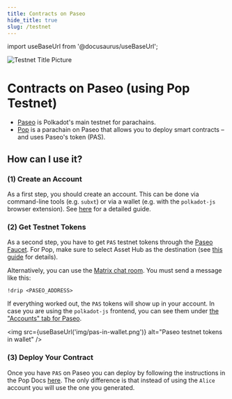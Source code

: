 ```yaml
---
title: Contracts on Paseo
hide_title: true
slug: /testnet
---
```


import useBaseUrl from '@docusaurus/useBaseUrl';

![Testnet Title Picture](/img/title/testnet.svg)

# Contracts on Paseo (using Pop Testnet)

- [Paseo](https://wiki.polkadot.network/docs/build-pdk#paseo-testnet) is Polkadot's main testnet for parachains.  
- [Pop](https://learn.onpop.io/contracts) is a parachain on Paseo that allows you to deploy smart contracts – and uses Paseo's token (PAS).

## How can I use it?

### (1) Create an Account

As a first step, you should create an account. This can be done via command-line
tools (e.g. `subxt`) or via a wallet (e.g. with the `polkadot-js` browser extension).
See [here](https://wiki.polkadot.network/docs/learn-account-generation) for a detailed guide.

### (2) Get Testnet Tokens

As a second step, you have to get `PAS` testnet tokens through the [Paseo Faucet](https://faucet.polkadot.io/). For Pop, make sure to select Asset Hub as the destination (see [this guide](https://learn.onpop.io/contracts/guides/bridge-tokens-to-pop-network) for details).

Alternatively, you can use the [Matrix chat room](https://wiki.polkadot.network/docs/learn-DOT#getting-tokens-on-the-paseo-testnet).
You must send a message like this:

```
!drip <PASEO_ADDRESS>
```

If everything worked out, the `PAS` tokens will show up in your account.
In case you are using the `polkadot-js` frontend, you can see them under
[the "Accounts" tab for Paseo](https://polkadot.js.org/apps/?rpc=wss%3A%2F%2Fpaseo.dotters.network#/accounts).

<img src={useBaseUrl('img/pas-in-wallet.png')} alt="Paseo testnet tokens in wallet" />

### (3) Deploy Your Contract

Once you have `PAS` on Paseo you can deploy by following the instructions in the Pop Docs [here](https://learn.onpop.io/contracts/guides/deploy-on-pop-testnet#:~:text=Transfer%20from%20Paseo%20Relay%20Network%20to%20Pop%20Testnet).
The only difference is that instead of using the `Alice` account you will use the one you generated.
